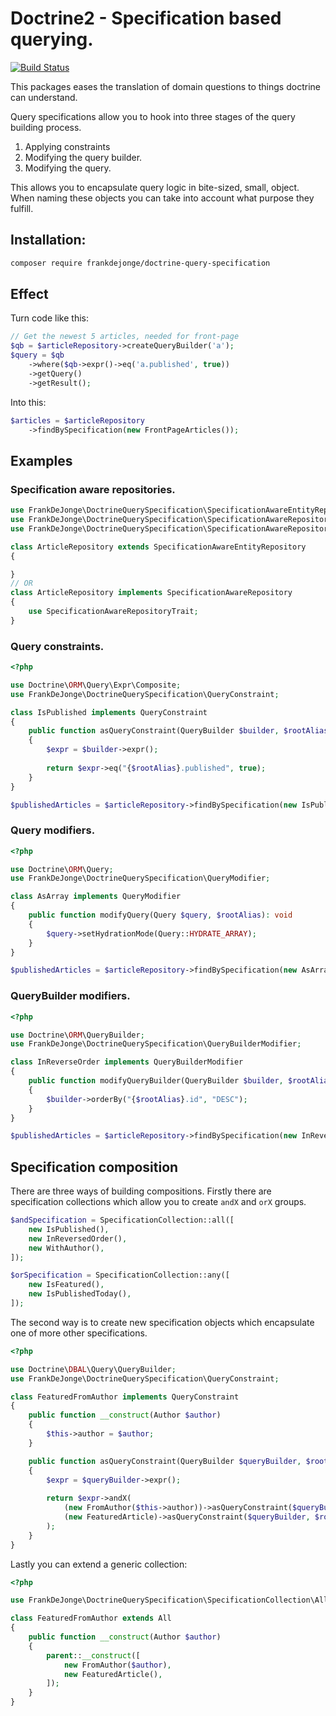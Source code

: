 # Doctrine2 - Specification based querying.

[![Build Status](https://travis-ci.com/frankdejonge/doctrine-query-specification.svg?branch=master)](https://travis-ci.com/frankdejonge/doctrine-query-specification)


This packages eases the translation of domain questions to things doctrine can understand.

Query specifications allow you to hook into three stages of the query building process.

1. Applying constraints
2. Modifying the query builder.
3. Modifying the query.

This allows you to encapsulate query logic in bite-sized, small, object. When naming these
objects you can take into account what purpose they fulfill.

## Installation:

```bash
composer require frankdejonge/doctrine-query-specification
```

## Effect

Turn code like this:

```php
// Get the newest 5 articles, needed for front-page
$qb = $articleRepository->createQueryBuilder('a');
$query = $qb
    ->where($qb->expr()->eq('a.published', true))
    ->getQuery()
    ->getResult();
```

Into this:

```php
$articles = $articleRepository
    ->findBySpecification(new FrontPageArticles());
```


## Examples

### Specification aware repositories.

```php
use FrankDeJonge\DoctrineQuerySpecification\SpecificationAwareEntityRepository;
use FrankDeJonge\DoctrineQuerySpecification\SpecificationAwareRepository;
use FrankDeJonge\DoctrineQuerySpecification\SpecificationAwareRepositoryTrait;

class ArticleRepository extends SpecificationAwareEntityRepository
{

}
// OR
class ArticleRepository implements SpecificationAwareRepository
{
    use SpecificationAwareRepositoryTrait;
}
```

### Query constraints.

```php
<?php

use Doctrine\ORM\Query\Expr\Composite;
use FrankDeJonge\DoctrineQuerySpecification\QueryConstraint;

class IsPublished implements QueryConstraint
{
    public function asQueryConstraint(QueryBuilder $builder, $rootAlias): Composite
    {
        $expr = $builder->expr();
        
        return $expr->eq("{$rootAlias}.published", true);
    }
}

$publishedArticles = $articleRepository->findBySpecification(new IsPublished);
```

### Query modifiers.

```php
<?php

use Doctrine\ORM\Query;
use FrankDeJonge\DoctrineQuerySpecification\QueryModifier;

class AsArray implements QueryModifier
{
    public function modifyQuery(Query $query, $rootAlias): void
    {
        $query->setHydrationMode(Query::HYDRATE_ARRAY);
    }
}

$publishedArticles = $articleRepository->findBySpecification(new AsArray);
```

### QueryBuilder modifiers.

```php
<?php

use Doctrine\ORM\QueryBuilder;
use FrankDeJonge\DoctrineQuerySpecification\QueryBuilderModifier;

class InReverseOrder implements QueryBuilderModifier
{
    public function modifyQueryBuilder(QueryBuilder $builder, $rootAlias): void 
    {
        $builder->orderBy("{$rootAlias}.id", "DESC");
    }
}

$publishedArticles = $articleRepository->findBySpecification(new InReverseOrder);
```

## Specification composition

There are three ways of building compositions. Firstly there are specification collections
which allow you to create `andX` and `orX` groups.

```php
$andSpecification = SpecificationCollection::all([
    new IsPublished(),
    new InReversedOrder(),
    new WithAuthor(),
]);

$orSpecification = SpecificationCollection::any([
    new IsFeatured(),
    new IsPublishedToday(),
]);
```

The second way is to create new specification objects which encapsulate one of more other
specifications.

```php
<?php

use Doctrine\DBAL\Query\QueryBuilder;
use FrankDeJonge\DoctrineQuerySpecification\QueryConstraint;

class FeaturedFromAuthor implements QueryConstraint
{
    public function __construct(Author $author)
    {
        $this->author = $author;
    }

    public function asQueryConstraint(QueryBuilder $queryBuilder, $rootAlias)
    {
        $expr = $queryBuilder->expr();
        
        return $expr->andX(
            (new FromAuthor($this->author))->asQueryConstraint($queryBuilder, $rootAlias),
            (new FeaturedArticle)->asQueryConstraint($queryBuilder, $rootAlias),
        );
    }
}
```

Lastly you can extend a generic collection:

```php
<?php

use FrankDeJonge\DoctrineQuerySpecification\SpecificationCollection\All;

class FeaturedFromAuthor extends All
{
    public function __construct(Author $author)
    {
        parent::__construct([
            new FromAuthor($author),
            new FeaturedArticle(),
        ]);
    }
}
```
